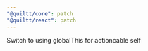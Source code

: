 ```yaml
---
"@quiltt/core": patch
"@quiltt/react": patch
---
```


Switch to using globalThis for actioncable self
